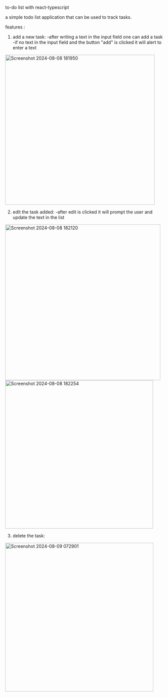 to-do list with react-typescript

a simple todo list application that can be used to track tasks.

features : 
1. add a new task:
   -after writing a text in the input field one can add a task
   -if no text in the input field and the button "add" is clicked it will alert to enter a text
   
   
<img width="472" alt="Screenshot 2024-08-08 181950" src="https://github.com/user-attachments/assets/f6813853-a264-4b98-8af4-7b48ca752ad2">


2. edit the task added:
   -after edit is clicked it will prompt the user and update the text in the list
    
<img width="490" alt="Screenshot 2024-08-08 182120" src="https://github.com/user-attachments/assets/61878491-ba49-491a-8eee-da0d655868e4">


<img width="467" alt="Screenshot 2024-08-08 182254" src="https://github.com/user-attachments/assets/205ac94e-4e64-4c27-8897-9289afcb5ea7">

3. delete the task:
   
    
<img width="468" alt="Screenshot 2024-08-09 072901" src="https://github.com/user-attachments/assets/0386bb09-ee85-48d3-aab0-2f0729c302cf">
